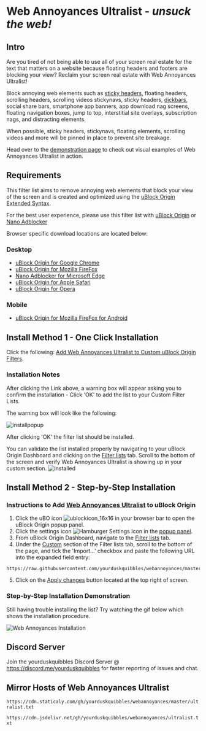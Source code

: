 # Web Annoyances Ultralist - *unsuck the web!*
## Intro
Are you tired of not being able to use all of your screen real estate for the text that matters on a website 
because floating headers and footers are blocking your view?
Reclaim your screen real estate with Web Annoyances Ultralist! 

Block annoying web elements such as [sticky headers](https://alisdair.mcdiarmid.org/kill-sticky-headers/), floating headers, scrolling headers, scrolling videos
stickynavs, sticky headers, [dickbars](https://daringfireball.net/2017/06/medium_dickbars), social share bars, smartphone app banners, app download nag screens,
floating navigation boxes, jump to top, interstitial site overlays, subscription nags, and distracting elements.

When possible, sticky headers, stickynavs, floating elements, scrolling videos and more will be pinned in place to prevent site breakage.

Head over to the [demonstration page](https://github.com/yourduskquibbles/webannoyances/wiki/Demonstration-of-Web-Annoyances-Ultralist) to check out visual examples of Web Annoyances Ultralist in action.

## Requirements
This filter list aims to remove annoying web elements that block your view of the screen and is created and optimized using the [uBlock Origin Extended Syntax](https://github.com/gorhill/uBlock/wiki/Static-filter-syntax).

For the best user experience, please use this filter list with [uBlock Origin](https://github.com/gorhill/uBlock) or [Nano Adblocker](https://github.com/NanoAdblocker/NanoCore)

Browser specific download locations are located below:
### Desktop
- [uBlock Origin for Google Chrome](https://chrome.google.com/webstore/detail/ublock-origin/cjpalhdlnbpafiamejdnhcphjbkeiagm)
- [uBlock Origin for Mozilla FireFox](https://addons.mozilla.org/en-US/firefox/addon/ublock-origin/)
- [Nano Adblocker for Microsoft Edge](https://www.microsoft.com/en-us/p/nano-adblocker/9nsxdx2tdb3v/)
- [uBlock Origin for Apple Safari](https://github.com/el1t/uBlock-Safari#installation)
- [uBlock Origin for Opera](https://addons.opera.com/pl/extensions/details/ublock/)

### Mobile
- [uBlock Origin for Mozilla FireFox for Android](https://addons.mozilla.org/EN-US/android/addon/ublock-origin/) 

## Install Method 1 - One Click Installation

Click the following: [Add Web Annoyances Ultralist to Custom uBlock Origin Filters](https://subscribe.adblockplus.org/?location=https://raw.githubusercontent.com/yourduskquibbles/webannoyances/master/ultralist.txt&title=Web%20Annoyances%20Ultralist).

### Installation Notes 

After clicking the Link above, a warning box will appear asking you to confirm the installation - Click 'OK' to add the list to your Custom Filter Lists. 

The warning box will look like the following:

![installpopup](https://user-images.githubusercontent.com/22258847/40389620-73bc68ae-5e02-11e8-94ac-30bf769bdf70.PNG)

After clicking 'OK' the filter list should be installed. 

You can validate the list installed properly by navigating to your uBlock Origin Dashboard and clicking on the [Filter lists](https://user-images.githubusercontent.com/22258847/39937403-1da7b8b8-553f-11e8-865a-73a3f2fa4bb8.PNG) tab. Scroll to the bottom of the screen and verify Web Annoyances Ultralist is showing up in your custom section. 
![installed](https://user-images.githubusercontent.com/22258847/40389548-42ecaf5e-5e02-11e8-8d16-1d7e08c805b6.PNG)

## Install Method 2 - Step-by-Step Installation
### Instructions to Add [Web Annoyances Ultralist](https://github.com/yourduskquibbles/webannoyances) to uBlock Origin
1. Click the uBO icon ![ublockicon_16x16](https://user-images.githubusercontent.com/22258847/39936895-7ca7a8fc-553d-11e8-9496-45a96b623614.png) in your browser bar to open the uBlock Origin popup panel.
2. Click the settings icon ![Hamburger Settings Icon](https://user-images.githubusercontent.com/22258847/39938114-5dc5cf00-5541-11e8-996d-5d583611f76f.png) in the [popup panel](https://user-images.githubusercontent.com/22258847/39938362-37c58cf4-5542-11e8-8203-57fc5a78a3d7.png).
3. From uBlock Origin Dashboard, navigate to the [Filter lists](https://user-images.githubusercontent.com/22258847/39937403-1da7b8b8-553f-11e8-865a-73a3f2fa4bb8.PNG) tab.
4. Under the [Custom](https://user-images.githubusercontent.com/22258847/39937753-3e898876-5540-11e8-98f0-e192350ee1f8.PNG) section of the Filter lists tab, scroll to the bottom of the page, and tick the 'Import...' checkbox and paste the following URL into the expanded field entry:
```
https://raw.githubusercontent.com/yourduskquibbles/webannoyances/master/ultralist.txt
```
5. Click on the [Apply changes](https://user-images.githubusercontent.com/22258847/39937854-92c5d6c4-5540-11e8-9559-99c2923f896b.png) button located at the top right of screen.

### Step-by-Step Installation Demonstration 
Still having trouble installing the list? Try watching the gif below which shows the installation procedure.

![Web Annoyances Installation](https://user-images.githubusercontent.com/22258847/39935902-25add6be-553a-11e8-82b0-badc73f44ed3.gif)

## Discord Server

Join the yourduskquibbles Discord Server @ https://discord.me/yourduskquibbles for faster reporting of issues and chat. 

## Mirror Hosts of Web Annoyances Ultralist

`https://cdn.staticaly.com/gh/yourduskquibbles/webannoyances/master/ultralist.txt`

`https://cdn.jsdelivr.net/gh/yourduskquibbles/webannoyances/ultralist.txt`